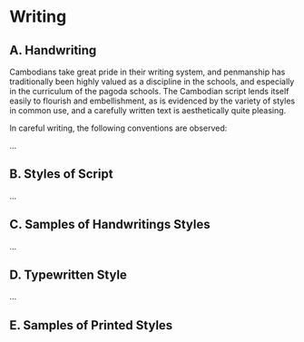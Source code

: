 # Writing

## A. Handwriting

Cambodians take great pride in their writing system, and penmanship has traditionally been highly valued as a discipline in the schools, and especially in the curriculum of the pagoda schools. The Cambodian script lends itself easily to flourish and embellishment, as is evidenced by the variety of styles in common use, and a carefully written text is aesthetically quite pleasing.

In careful writing, the following conventions are observed:

...

## B. Styles of Script

...

## C. Samples of Handwritings Styles

...

## D. Typewritten Style

...

## E. Samples of Printed Styles